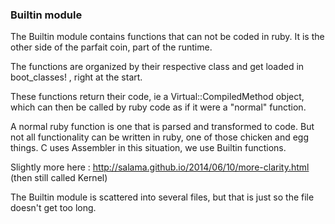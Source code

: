 ### Builtin module

The Builtin module contains functions that can not be coded in ruby. 
It is the other side of the parfait coin, part of  the runtime.

The functions are organized by their respective class and get loaded in boot_classes! , right at the start.

These functions return their code, ie a Virtual::CompiledMethod object, which can then be called by ruby code 
as if it were a "normal"  function.

A normal ruby function is one that is parsed and transformed to code. But not all functionality can be written in ruby, 
one of those chicken and egg things. C uses Assembler in this situation, we use Builtin functions.

Slightly more here : http://salama.github.io/2014/06/10/more-clarity.html (then still called Kernel)

The Builtin module is scattered into several files, but that is just so the file doesn't get too long.
 